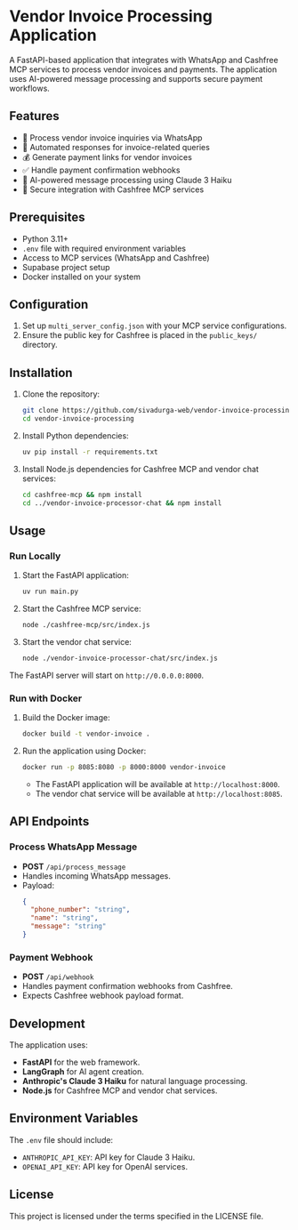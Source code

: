 # Vendor Invoice Processing Application

A FastAPI-based application that integrates with WhatsApp and Cashfree MCP services to process vendor invoices and payments. The application uses AI-powered message processing and supports secure payment workflows.

## Features

- 📜 Process vendor invoice inquiries via WhatsApp
- 💬 Automated responses for invoice-related queries
- 💰 Generate payment links for vendor invoices
- ✅ Handle payment confirmation webhooks
- 🤖 AI-powered message processing using Claude 3 Haiku
- 🔐 Secure integration with Cashfree MCP services

## Prerequisites

- Python 3.11+
- `.env` file with required environment variables
- Access to MCP services (WhatsApp and Cashfree)
- Supabase project setup
- Docker installed on your system

## Configuration

1. Set up `multi_server_config.json` with your MCP service configurations.
2. Ensure the public key for Cashfree is placed in the `public_keys/` directory.

## Installation

1. Clone the repository:
   ```bash
   git clone https://github.com/sivadurga-web/vendor-invoice-processing.git
   cd vendor-invoice-processing
   ```

2. Install Python dependencies:
   ```bash
   uv pip install -r requirements.txt
   ```

3. Install Node.js dependencies for Cashfree MCP and vendor chat services:
   ```bash
   cd cashfree-mcp && npm install
   cd ../vendor-invoice-processor-chat && npm install
   ```

## Usage

### Run Locally

1. Start the FastAPI application:
   ```bash
   uv run main.py
   ```

2. Start the Cashfree MCP service:
   ```bash
   node ./cashfree-mcp/src/index.js
   ```

3. Start the vendor chat service:
   ```bash
   node ./vendor-invoice-processor-chat/src/index.js
   ```

The FastAPI server will start on `http://0.0.0.0:8000`.

### Run with Docker

1. Build the Docker image:
   ```bash
   docker build -t vendor-invoice .
   ```

2. Run the application using Docker:
   ```bash
   docker run -p 8085:8080 -p 8000:8000 vendor-invoice
   ```

   - The FastAPI application will be available at `http://localhost:8000`.
   - The vendor chat service will be available at `http://localhost:8085`.

## API Endpoints

### Process WhatsApp Message
- **POST** `/api/process_message`
- Handles incoming WhatsApp messages.
- Payload:
  ```json
  {
    "phone_number": "string",
    "name": "string",
    "message": "string"
  }
  ```

### Payment Webhook
- **POST** `/api/webhook`
- Handles payment confirmation webhooks from Cashfree.
- Expects Cashfree webhook payload format.

## Development

The application uses:
- **FastAPI** for the web framework.
- **LangGraph** for AI agent creation.
- **Anthropic's Claude 3 Haiku** for natural language processing.
- **Node.js** for Cashfree MCP and vendor chat services.

## Environment Variables

The `.env` file should include:
- `ANTHROPIC_API_KEY`: API key for Claude 3 Haiku.
- `OPENAI_API_KEY`: API key for OpenAI services.

## License

This project is licensed under the terms specified in the LICENSE file.
